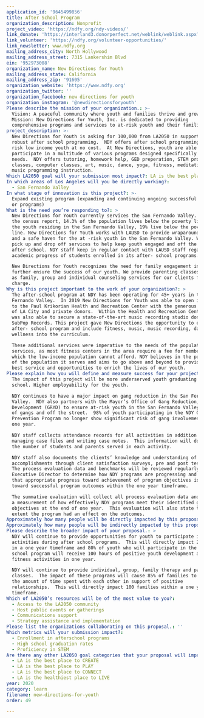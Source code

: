 ```yaml
---
application_id: '9645499856'
title: After School Program
organization_description: Nonprofit
project_video: 'https://ndfy.org/ndy-videos/'
link_donate: 'https://interland3.donorperfect.net/weblink/weblink.aspx?name=E192522&id=8'
link_volunteer: 'https://ndfy.org/volunteer-opportunities/'
link_newsletter: www.ndfy.org
mailing_address_city: North Hollywood
mailing_address_street: 7315 Lankershim Blvd
ein: '952973008'
organization_name: New Directions for Youth
mailing_address_state: California
mailing_address_zip: '91605'
organization_website: 'https://www.ndfy.org'
organization_twitter: ''
organization_facebook: new directions for youth
organization_instagram: '@newdirectionsforyouth'
Please describe the mission of your organization.: >-
  Vision: A peaceful community where youth and families thrive and grow.
  Mission: New Directions for Youth, Inc. is dedicated to providing
  comprehensive programs and services to at-risk youth and their families. 
project_description: >-
  New Directions for Youth is asking for 100,000 from LA2050 in support of its
  robust after school programming.  NDY offers after school programming for at
  risk low income youth at no cost.  At New Directions, youth are able to
  participate in a multitude of various programs designed specifically for their
  needs.  NDY offers tutoring, homework help, GED preperation, STEM programming
  classes, computer classes, art, music, dance, yoga, fitness, meditation, and
  music programming instruction. 
Which LA2050 goal will your submission most impact?: LA is the best place to LEARN
In which areas of Los Angeles will you be directly working?:
  - San Fernando Valley
In what stage of innovation is this project?: >-
  Expand existing program (expanding and continuing ongoing successful projects
  or programs)
What is the need you’re responding to?: >
  New Directions for Youth currently services the San Fernando Valley. Based on
  the census report, 14.3% of the population lives below the poverty line. Of
  the youth residing in the San Fernando Valley, 19% live below the poverty
  line. New Directions for Youth works with LAUSD to provide wraparound services
  and a safe haven for the at -risk youth in the San Fernando Valley. We provide
  pick up and drop off services to help keep youth engaged and off the streets
  after school. NDY staff keep in regular contact with LAUSD staff regarding
  academic progress of students enrolled in its after- school programs.  

  New Directions for Youth recognizes the need for family engagement in order to
  further ensure the success of our youth. We provide parenting classes, as well
  as family, group and individual counseling services for our clients free of
  charge. 
Why is this project important to the work of your organization?: >
  The after-school program at NDY has been operating for 45+ years in the San
  Fernando Valley.  In 2019 New Directions for Youth was able to open its doors
  to the Paul Krikorian Health and Recreation Center with the generous donations
  of LA City and private donors.  Within the Health and Recreation Center NDY
  was also able to secure a state-of-the-art music recording studio donated by
  SubPop Records. This project gave New Directions the opportunity to expand its
  after- school program and include fitness, music, music recording, dance and
  wellness into the curriculum.  

  These additional services were imperative to the needs of the population NDY
  services, as most fitness centers in the area require a fee for membership
  which the low-income population cannot afford. NDY believes in the potential
  of the population it serves and aims to go above and beyond to provide the
  best service and opportunities to enrich the lives of our youth. 
Please explain how you will define and measure success for your project.: >
  The impact of this project will be more underserved youth graduating from high
  school. Higher employability for the youth.  

  NDY continues to have a major impact on gang reduction in the San Fernando
  Valley.  NDY also partners with the Mayor’s Office of Gang Reduction, Youth
  Development (GRYD) to ensure at-risk youth in the San Fernando Valley stay out
  of gangs and off the street.  98% of youth participating in the NDY Gang
  Prevention Program no longer show significant risk of gang involvement after
  one year.

  NDY staff collects attendance records for all activities in addition to
  managing case files and writing case notes.  This information will document
  the number of students and parents served in each activity.  

  NDY staff also documents the clients’ knowledge and understanding of their
  accomplishments through client satisfaction surveys, pre and post testing. 
  The process evaluation data and benchmarks will be reviewed regularly by the
  Executive Director to determine how NDY programs are progressing and to ensure
  that appropriate progress toward achievement of program objectives is on track
  toward successful program outcomes within the one year timeframe.   

  The summative evaluation will collect all process evaluation data and provide
  a measurement of how effectively NDY programs meet their identified goals and
  objectives at the end of one year.  This evaluation will also state to what
  extent the program had an effect on the outcomes.  
Approximately how many people will be directly impacted by this proposal?: '650'
Approximately how many people will be indirectly impacted by this proposal?: '3000'
Please describe the broader impact of your proposal.: >
  NDY will continue to provide opportunities for youth to participate in healthy
  activities during after school programs.  This will directly impact 250 youth
  in a one year timeframe and 80% of youth who will participate in the after
  school program will receive 100 hours of positive youth development and
  fitness activities in one year. 

  NDY will continue to provide individual, group, family therapy and parenting
  classes.  The impact of these programs will cause 85% of families to increase
  the amount of time spent with each other in support of positive
  relationships.  This will directly impact 100 families within a one year
  timeframe.
Which of LA2050’s resources will be of the most value to you?:
  - Access to the LA2050 community
  - Host public events or gatherings
  - Communications support
  - Strategy assistance and implementation
Please list the organizations collaborating on this proposal.: ''
Which metrics will your submission impact?:
  - Enrollment in afterschool programs
  - High school graduation rates
  - Proficiency in STEM
Are there any other LA2050 goal categories that your proposal will impact?:
  - LA is the best place to CREATE
  - LA is the best place to PLAY
  - LA is the best place to CONNECT
  - LA is the healthiest place to LIVE
year: 2020
category: learn
filename: new-directions-for-youth
order: 49

---
```

